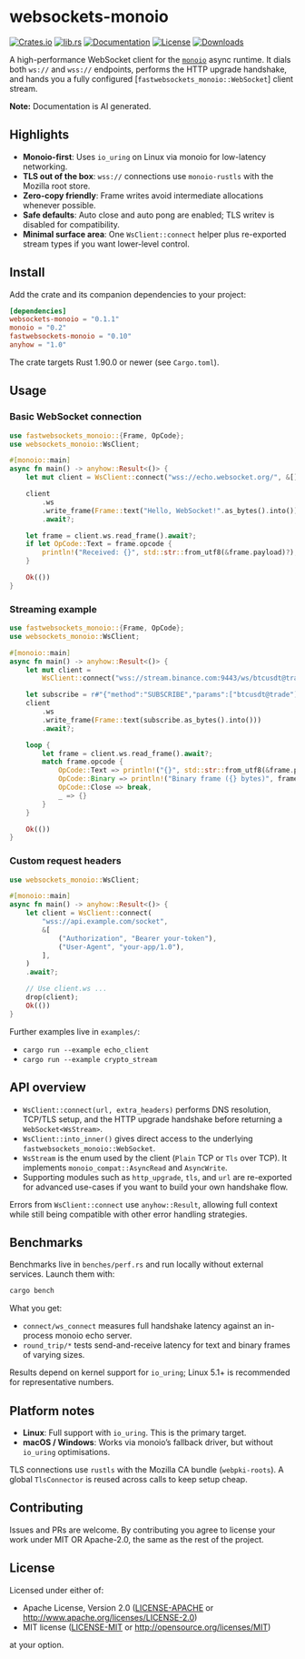 # websockets-monoio

[![Crates.io](https://img.shields.io/crates/v/websockets-monoio.svg)](https://crates.io/crates/websockets-monoio)
[![lib.rs](https://img.shields.io/badge/lib.rs-v0.1.1-orange.svg)](https://lib.rs/crates/websockets-monoio)
[![Documentation](https://docs.rs/websockets-monoio/badge.svg)](https://docs.rs/websockets-monoio)
[![License](https://img.shields.io/crates/l/websockets-monoio.svg)](https://github.com/ChetanBhasin/websockets-monoio#license)
[![Downloads](https://img.shields.io/crates/d/websockets-monoio.svg)](https://crates.io/crates/websockets-monoio)

A high-performance WebSocket client for the [`monoio`](https://docs.rs/monoio) async runtime. It dials both `ws://` and `wss://` endpoints, performs the HTTP upgrade handshake, and hands you a fully configured [`fastwebsockets_monoio::WebSocket`] client stream.

**Note:** Documentation is AI generated.

## Highlights

- **Monoio-first**: Uses `io_uring` on Linux via monoio for low-latency networking.
- **TLS out of the box**: `wss://` connections use `monoio-rustls` with the Mozilla root store.
- **Zero-copy friendly**: Frame writes avoid intermediate allocations whenever possible.
- **Safe defaults**: Auto close and auto pong are enabled; TLS writev is disabled for compatibility.
- **Minimal surface area**: One `WsClient::connect` helper plus re-exported stream types if you want lower-level control.

## Install

Add the crate and its companion dependencies to your project:

```toml
[dependencies]
websockets-monoio = "0.1.1"
monoio = "0.2"
fastwebsockets-monoio = "0.10"
anyhow = "1.0"
```

The crate targets Rust 1.90.0 or newer (see `Cargo.toml`).

## Usage

### Basic WebSocket connection

```rust
use fastwebsockets_monoio::{Frame, OpCode};
use websockets_monoio::WsClient;

#[monoio::main]
async fn main() -> anyhow::Result<()> {
    let mut client = WsClient::connect("wss://echo.websocket.org/", &[]).await?;

    client
        .ws
        .write_frame(Frame::text("Hello, WebSocket!".as_bytes().into()))
        .await?;

    let frame = client.ws.read_frame().await?;
    if let OpCode::Text = frame.opcode {
        println!("Received: {}", std::str::from_utf8(&frame.payload)?);
    }

    Ok(())
}
```

### Streaming example

```rust
use fastwebsockets_monoio::{Frame, OpCode};
use websockets_monoio::WsClient;

#[monoio::main]
async fn main() -> anyhow::Result<()> {
    let mut client =
        WsClient::connect("wss://stream.binance.com:9443/ws/btcusdt@trade", &[]).await?;

    let subscribe = r#"{"method":"SUBSCRIBE","params":["btcusdt@trade"],"id":1}"#;
    client
        .ws
        .write_frame(Frame::text(subscribe.as_bytes().into()))
        .await?;

    loop {
        let frame = client.ws.read_frame().await?;
        match frame.opcode {
            OpCode::Text => println!("{}", std::str::from_utf8(&frame.payload)?),
            OpCode::Binary => println!("Binary frame ({} bytes)", frame.payload.len()),
            OpCode::Close => break,
            _ => {}
        }
    }

    Ok(())
}
```

### Custom request headers

```rust
use websockets_monoio::WsClient;

#[monoio::main]
async fn main() -> anyhow::Result<()> {
    let client = WsClient::connect(
        "wss://api.example.com/socket",
        &[
            ("Authorization", "Bearer your-token"),
            ("User-Agent", "your-app/1.0"),
        ],
    )
    .await?;

    // Use client.ws ...
    drop(client);
    Ok(())
}
```

Further examples live in `examples/`:

- `cargo run --example echo_client`
- `cargo run --example crypto_stream`

## API overview

- `WsClient::connect(url, extra_headers)` performs DNS resolution, TCP/TLS setup, and the HTTP upgrade handshake before returning a `WebSocket<WsStream>`.
- `WsClient::into_inner()` gives direct access to the underlying `fastwebsockets_monoio::WebSocket`.
- `WsStream` is the enum used by the client (`Plain` TCP or `Tls` over TCP). It implements `monoio_compat::AsyncRead` and `AsyncWrite`.
- Supporting modules such as `http_upgrade`, `tls`, and `url` are re-exported for advanced use-cases if you want to build your own handshake flow.

Errors from `WsClient::connect` use `anyhow::Result`, allowing full context while still being compatible with other error handling strategies.

## Benchmarks

Benchmarks live in `benches/perf.rs` and run locally without external services. Launch them with:

```bash
cargo bench
```

What you get:

- `connect/ws_connect` measures full handshake latency against an in-process monoio echo server.
- `round_trip/*` tests send-and-receive latency for text and binary frames of varying sizes.

Results depend on kernel support for `io_uring`; Linux 5.1+ is recommended for representative numbers.

## Platform notes

- **Linux**: Full support with `io_uring`. This is the primary target.
- **macOS / Windows**: Works via monoio’s fallback driver, but without `io_uring` optimisations.

TLS connections use `rustls` with the Mozilla CA bundle (`webpki-roots`). A global `TlsConnector` is reused across calls to keep setup cheap.

## Contributing

Issues and PRs are welcome. By contributing you agree to license your work under MIT OR Apache-2.0, the same as the rest of the project.

## License

Licensed under either of:

- Apache License, Version 2.0 ([LICENSE-APACHE](LICENSE-APACHE) or http://www.apache.org/licenses/LICENSE-2.0)
- MIT license ([LICENSE-MIT](LICENSE-MIT) or http://opensource.org/licenses/MIT)

at your option.
